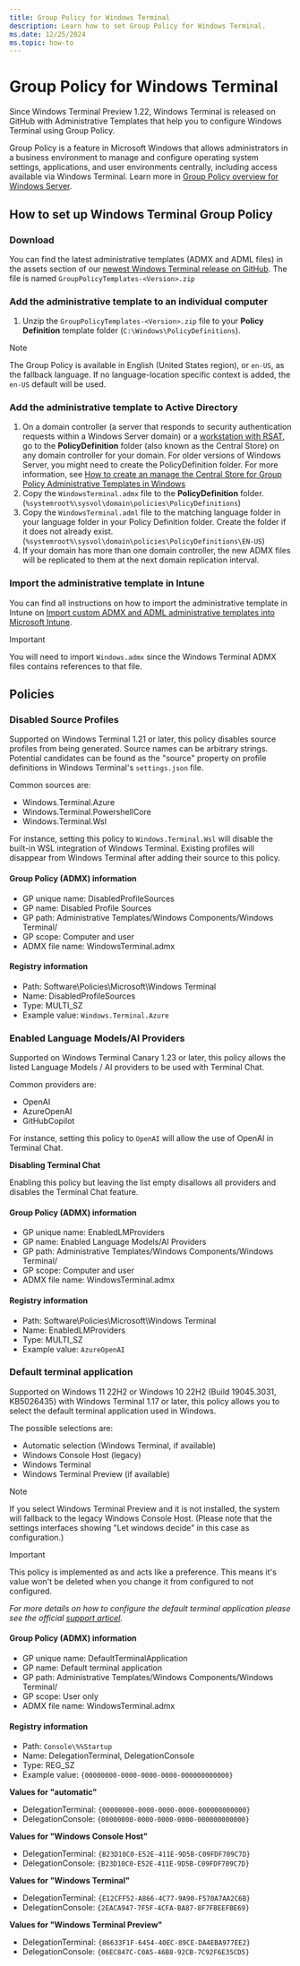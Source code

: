 ```yaml
---
title: Group Policy for Windows Terminal
description: Learn how to set Group Policy for Windows Terminal.
ms.date: 12/25/2024
ms.topic: how-to 
---
```


# Group Policy for Windows Terminal

Since Windows Terminal Preview 1.22, Windows Terminal is released on GitHub with Administrative Templates that help you to configure Windows Terminal using Group Policy.

Group Policy is a feature in Microsoft Windows that allows administrators in a business environment to manage and configure operating system settings, applications, and user environments centrally, including access available via Windows Terminal. Learn more in [Group Policy overview for Windows Server](/windows-server/identity/ad-ds/manage/group-policy/group-policy-overview).

## How to set up Windows Terminal Group Policy

### Download

You can find the latest administrative templates (ADMX and ADML files) in the assets section of our [newest Windows Terminal release on GitHub](https://github.com/microsoft/terminal/releases/latest). The file is named `GroupPolicyTemplates-<Version>.zip`

### Add the administrative template to an individual computer

1. Unzip the `GroupPolicyTemplates-<Version>.zip` file to your **Policy Definition** template folder (`C:\Windows\PolicyDefinitions`).

> [!NOTE]
> The Group Policy is available in English (United States region), or `en-US`, as the fallback language. If no language-location specific context is added, the `en-US` default will be used.

### Add the administrative template to Active Directory

1. On a domain controller (a server that responds to security authentication requests within a Windows Server domain) or a [workstation with RSAT](/windows-server/remote/remote-server-administration-tools), go to the **PolicyDefinition** folder (also known as the Central Store) on any domain controller for your domain. For older versions of Windows Server, you might need to create the PolicyDefinition folder. For more information, see [How to create an manage the Central Store for Group Policy Administrative Templates in Windows](/troubleshoot/windows-client/group-policy/create-and-manage-central-store)
2. Copy the `WindowsTerminal.admx` file to the **PolicyDefinition** folder.
(`%systemroot%\sysvol\domain\policies\PolicyDefinitions`)
3. Copy the `WindowsTerminal.adml` file to the matching language folder in your language folder in your Policy Definition folder. Create the folder if it does not already exist.
(`%systemroot%\sysvol\domain\policies\PolicyDefinitions\EN-US`)
4. If your domain has more than one domain controller, the new ADMX files will be replicated to them at the next domain replication interval.

### Import the administrative template in Intune

You can find all instructions on how to import the administrative template in Intune on [Import custom ADMX and ADML administrative templates into Microsoft Intune](/mem/intune/configuration/administrative-templates-import-custom#add-the-admx-and-adml-files).

> [!Important]
> You will need to import `Windows.admx` since the Windows Terminal ADMX files contains references to that file.

## Policies

### Disabled Source Profiles

Supported on Windows Terminal 1.21 or later, this policy disables source profiles from being generated. Source names can be arbitrary strings. Potential candidates can be found as the "source" property on profile definitions in Windows Terminal's `settings.json` file.

Common sources are:

- Windows.Terminal.Azure
- Windows.Terminal.PowershellCore
- Windows.Terminal.Wsl

For instance, setting this policy to `Windows.Terminal.Wsl` will disable the built-in WSL integration of Windows Terminal. Existing profiles will disappear from Windows Terminal after adding their source to this policy.

#### Group Policy (ADMX) information

- GP unique name: DisabledProfileSources
- GP name: Disabled Profile Sources
- GP path: Administrative Templates/Windows Components/Windows Terminal/
- GP scope: Computer and user
- ADMX file name: WindowsTerminal.admx

#### Registry information

- Path: Software\Policies\Microsoft\Windows Terminal
- Name: DisabledProfileSources
- Type: MULTI_SZ
- Example value: `Windows.Terminal.Azure`

### Enabled Language Models/AI Providers

Supported on Windows Terminal Canary 1.23 or later, this policy allows the listed Language Models / AI providers to be used with Terminal Chat.

Common providers are:

- OpenAI
- AzureOpenAI
- GitHubCopilot

For instance, setting this policy to `OpenAI` will allow the use of OpenAI in Terminal Chat.

**Disabling Terminal Chat**

Enabling this policy but leaving the list empty disallows all providers and disables the Terminal Chat feature. 

#### Group Policy (ADMX) information

- GP unique name: EnabledLMProviders
- GP name: Enabled Language Models/AI Providers
- GP path: Administrative Templates/Windows Components/Windows Terminal/
- GP scope: Computer and user
- ADMX file name: WindowsTerminal.admx

#### Registry information

- Path: Software\Policies\Microsoft\Windows Terminal
- Name: EnabledLMProviders
- Type: MULTI_SZ
- Example value: `AzureOpenAI`

### Default terminal application

Supported on Windows 11 22H2 or Windows 10 22H2 (Build 19045.3031, KB5026435) with Windows Terminal 1.17 or later, this policy allows you to select the default terminal application used in Windows.

The possible selections are:
- Automatic selection (Windows Terminal, if available)
- Windows Console Host (legacy)
- Windows Terminal
- Windows Terminal Preview (if available)

> [!Note]
> If you select Windows Terminal Preview and it is not installed, the system will fallback to the legacy Windows Console Host. (Please note that the settings interfaces showing "Let windows decide" in this case as configuration.)

> [!Important]
> This policy is implemented as and acts like a preference. This means it's value won't be deleted when you change it from configured to not configured.

_For more details on how to configure the default terminal application please see the official [support articel](https://support.microsoft.com/windows/command-prompt-and-windows-powershell-for-windows-11-6453ce98-da91-476f-8651-5c14d5777c20)._

#### Group Policy (ADMX) information

- GP unique name: DefaultTerminalApplication
- GP name: Default terminal application
- GP path: Administrative Templates/Windows Components/Windows Terminal/
- GP scope: User only
- ADMX file name: WindowsTerminal.admx

#### Registry information

- Path: `Console\%%Startup`
- Name: DelegationTerminal, DelegationConsole
- Type: REG_SZ
- Example value: `{00000000-0000-0000-0000-000000000000}`

**Values for "automatic"**
- DelegationTerminal: `{00000000-0000-0000-0000-000000000000}`
- DelegationConsole: `{00000000-0000-0000-0000-000000000000}`

**Values for "Windows Console Host"**
- DelegationTerminal: `{B23D10C0-E52E-411E-9D5B-C09FDF709C7D}`
- DelegationConsole: `{B23D10C0-E52E-411E-9D5B-C09FDF709C7D}`

**Values for "Windows Terminal"**
- DelegationTerminal: `{E12CFF52-A866-4C77-9A90-F570A7AA2C6B}`
- DelegationConsole: `{2EACA947-7F5F-4CFA-BA87-8F7FBEEFBE69}`

**Values for "Windows Terminal Preview"**
- DelegationTerminal: `{86633F1F-6454-40EC-89CE-DA4EBA977EE2}`
- DelegationConsole: `{06EC847C-C0A5-46B8-92CB-7C92F6E35CD5}`
